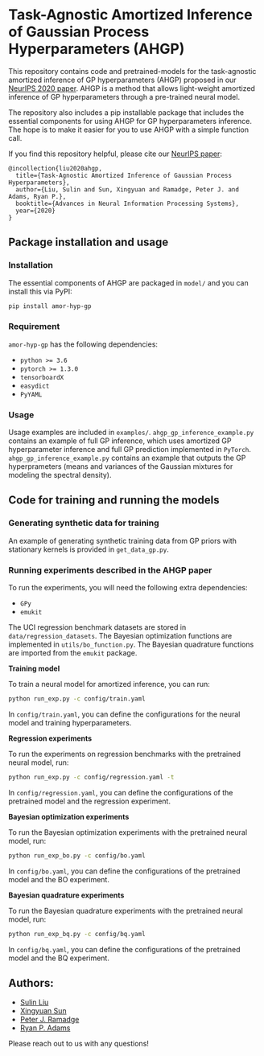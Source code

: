 # Task-Agnostic Amortized Inference of Gaussian Process Hyperparameters (AHGP)
This repository contains code and pretrained-models for the task-agnostic amortized inference of GP hyperparameters (AHGP) proposed in our [NeurIPS 2020 paper](https://papers.nips.cc/paper/2020/hash/f52db9f7c0ae7017ee41f63c2a7353bc-Abstract.html). AHGP is a method that allows light-weight amortized inference of GP hyperparameters through a pre-trained neural model.

The repository also includes a pip installable package that includes the essential components for using AHGP for GP hyperparameters inference. The hope is to make it easier for you to use AHGP with a simple function call.

If you find this repository helpful, please cite our [NeurIPS paper](https://papers.nips.cc/paper/2020/hash/f52db9f7c0ae7017ee41f63c2a7353bc-Abstract.html):
```
@incollection{liu2020ahgp,
  title={Task-Agnostic Amortized Inference of Gaussian Process Hyperparameters},
  author={Liu, Sulin and Sun, Xingyuan and Ramadge, Peter J. and Adams, Ryan P.},
  booktitle={Advances in Neural Information Processing Systems},
  year={2020}
}
```


## Package installation and usage

### Installation

The essential components of AHGP are packaged in `model/` and you can install this via PyPI:
```bash
pip install amor-hyp-gp
```

### Requirement

`amor-hyp-gp` has the following dependencies:
* `python >= 3.6`
* `pytorch >= 1.3.0`
* `tensorboardX`
* `easydict`
* `PyYAML`

### Usage

Usage examples are included in `examples/`. `ahgp_gp_inference_example.py` contains an example of full GP inference, which uses amortized GP hyperparameter inference and full GP prediction implemented in `PyTorch`. 
`ahgp_gp_inference_example.py` contains an example that outputs the GP hyperprameters (means and variances of the Gaussian mixtures for modeling the spectral density).

## Code for training and running the models

### Generating synthetic data for training
An example of generating synthetic training data from GP priors with stationary kernels is provided in `get_data_gp.py`.

### Running experiments described in the AHGP paper
To run the experiments, you will need the following extra dependencies:
* `GPy`
* `emukit`

The UCI regression benchmark datasets are stored in `data/regression_datasets`. The Bayesian optimization functions are implemented in `utils/bo_function.py`. The Bayesian quadrature functions are imported from the `emukit` package.

**Training model**

To train a neural model for amortized inference, you can run:
```bash
python run_exp.py -c config/train.yaml
```
In `config/train.yaml`, you can define the configurations for the neural model and training hyperparameters. 

**Regression experiments**

To run the experiments on regression benchmarks with the pretrained neural model, run:
```bash
python run_exp.py -c config/regression.yaml -t
```
In `config/regression.yaml`, you can define the configurations of the pretrained model and the regression experiment.

**Bayesian optimization experiments**

To run the Bayesian optimization experiments with the pretrained neural model, run:
```bash
python run_exp_bo.py -c config/bo.yaml
```
In `config/bo.yaml`, you can define the configurations of the pretrained model and the BO experiment.

**Bayesian quadrature experiments**

To run the Bayesian quadrature experiments with the pretrained neural model, run:
```bash
python run_exp_bq.py -c config/bq.yaml
```
In `config/bq.yaml`, you can define the configurations of the pretrained model and the BQ experiment.

## Authors:
* [Sulin Liu](https://liusulin.github.io/)
* [Xingyuan Sun](http://people.csail.mit.edu/xingyuan/)
* [Peter J. Ramadge](https://ee.princeton.edu/people/peter-j-ramadge)
* [Ryan P. Adams](https://www.cs.princeton.edu/~rpa/)

Please reach out to us with any questions! 